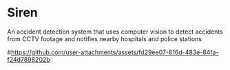 # Siren
An accident detection system that uses computer vision to detect accidents from CCTV footage and notifies nearby hospitals and police stations

#https://github.com/user-attachments/assets/fd29ee07-816d-483e-84fa-f24d7898202b
